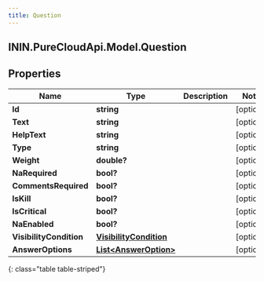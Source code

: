 ```yaml
---
title: Question
---
```

## ININ.PureCloudApi.Model.Question

## Properties

|Name | Type | Description | Notes|
|------------ | ------------- | ------------- | -------------|
| **Id** | **string** |  | [optional] |
| **Text** | **string** |  | [optional] |
| **HelpText** | **string** |  | [optional] |
| **Type** | **string** |  | [optional] |
| **Weight** | **double?** |  | [optional] |
| **NaRequired** | **bool?** |  | [optional] |
| **CommentsRequired** | **bool?** |  | [optional] |
| **IsKill** | **bool?** |  | [optional] |
| **IsCritical** | **bool?** |  | [optional] |
| **NaEnabled** | **bool?** |  | [optional] |
| **VisibilityCondition** | [**VisibilityCondition**](VisibilityCondition.html) |  | [optional] |
| **AnswerOptions** | [**List&lt;AnswerOption&gt;**](AnswerOption.html) |  | [optional] |
{: class="table table-striped"}


